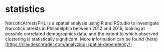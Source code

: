 # statistics
NarcoticArrestsPHL is a spatial analysis using R and RStudio to investigate Narcotics arrests in Philadelphia between 2012 and 2016, looking at possible correlated demographics data, and the extent to which observed clustering is statistically significant.
More information can be found (here)[https://claudeschrader.com/analyzing-spatial-dependency/]
